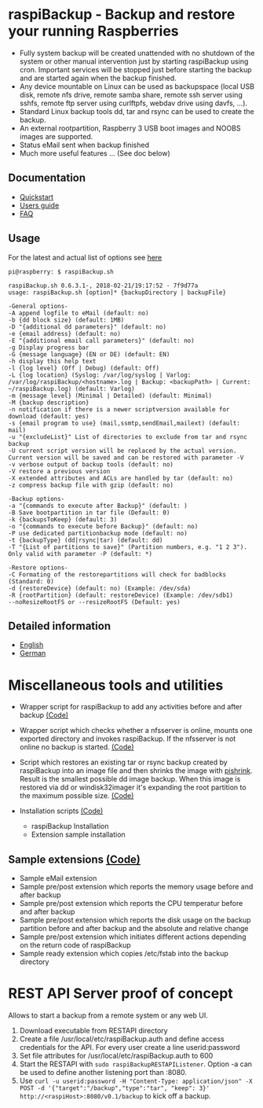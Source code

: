 # raspiBackup - Backup and restore your running Raspberries

* Fully system backup will be created unattended with no shutdown of the system or other manual intervention just by starting raspiBackup using cron. Important services will be stopped just before starting the backup and are started again when the backup finished.
* Any device mountable on Linux can be used as backupspace (local USB disk, remote nfs drive, remote samba share, remote ssh server using sshfs, remote ftp server using curlftpfs, webdav drive using davfs, ...).
* Standard Linux backup tools dd, tar and rsync can be used to create the backup.
* An external rootpartition, Raspberry 3 USB boot images and NOOBS images are supported.
* Status eMail sent when backup finished
* Much more useful features ... (See doc below)

## Documentation

* [Quickstart](https://www.linux-tips-and-tricks.de/en/quickstart-rbk)
* [Users guide](https://www.linux-tips-and-tricks.de/en/backup)
* [FAQ](https://www.linux-tips-and-tricks.de/en/faq)

## Usage

For the latest and actual list of options see [here](https://www.linux-tips-and-tricks.de/en/backup#parameters)

```
pi@raspberry: $ raspiBackup.sh

raspiBackup.sh 0.6.3.1-, 2018-02-21/19:17:52 - 7f9d77a
usage: raspiBackup.sh [option]* {backupDirectory | backupFile}

-General options-
-A append logfile to eMail (default: no)
-b {dd block size} (default: 1MB)
-D "{additional dd parameters}" (default: no)
-e {email address} (default: no)
-E "{additional email call parameters}" (default: no)
-g Display progress bar
-G {message language} (EN or DE) (default: EN)
-h display this help text
-l {log level} (Off | Debug) (default: Off)
-L {log location} (Syslog: /var/log/syslog | Varlog: /var/log/raspiBackup/<hostname>.log | Backup: <backupPath> | Current: ~/raspiBackup.log) (default: Varlog)
-m {message level} (Minimal | Detailed) (default: Minimal)
-M {backup description}
-n notification if there is a newer scriptversion available for download (default: yes)
-s {email program to use} (mail,ssmtp,sendEmail,mailext) (default: mail)
-u "{excludeList}" List of directories to exclude from tar and rsync backup
-U current script version will be replaced by the actual version. Current version will be saved and can be restored with parameter -V
-v verbose output of backup tools (default: no)
-V restore a previous version
-X extended attributes and ACLs are handled by tar (default: no)
-z compress backup file with gzip (default: no)

-Backup options-
-a "{commands to execute after Backup}" (default: )
-B Save bootpartition in tar file (Default: 0)
-k {backupsToKeep} (default: 3)
-o "{commands to execute before Backup}" (default: no)
-P use dedicated partitionbackup mode (default: no)
-t {backupType} (dd|rsync|tar) (default: dd)
-T "{List of partitions to save}" (Partition numbers, e.g. "1 2 3"). Only valid with parameter -P (default: *)

-Restore options-
-C Formating of the restorepartitions will check for badblocks (Standard: 0)
-d {restoreDevice} (default: no) (Example: /dev/sda)
-R {rootPartition} (default: restoreDevice) (Example: /dev/sdb1)
--noResizeRootFS or --resizeRootFS (Default: yes)
```

## Detailed information

 * [English](https://www.linux-tips-and-tricks.de/en/backup)
 * [German](https://www.linux-tips-and-tricks.de/de/raspibackup)

# Miscellaneous tools and utilities

* Wrapper script for raspiBackup to add any activities before and after backup [(Code)](https://github.com/framps/raspiBackup/blob/master/helper/raspiBackupWrapper.sh)

* Wrapper script which checks whether a nfsserver is online, mounts one exported directory and invokes raspiBackup. If the nfsserver is not online no backup is started. [(Code)](https://github.com/framps/raspiBackup/blob/master/helper/raspiBackupNfsWrapper.sh)

* Script which restores an existing tar or rsync backup created by raspiBackup into an image file and then shrinks the image with [pishrink](https://github.com/Drewsif/PiShrink). Result is the smallest possible dd image backup. When this image is restored via dd or windisk32imager it's expanding the root partition to the maximum possible size. [(Code)](https://github.com/framps/raspiBackup/blob/master/helper/raspiBackupRestore2Image.sh)

* Installation scripts [(Code)](https://github.com/framps/raspiBackup/tree/master/installation)
  * raspiBackup Installation
  * Extension sample installation

## Sample extensions [(Code)](https://github.com/framps/raspiBackup/tree/master/extensions)
* Sample eMail extension
* Sample pre/post extension which reports the memory usage before and after backup
* Sample pre/post extension which reports the CPU temperatur before and after backup
* Sample pre/post extension which reports the disk usage on the backup partition before and after backup and the absolute and relative change
* Sample pre/post extension which initiates different actions depending on the return code of raspiBackup
* Sample ready extension which copies /etc/fstab into the backup directory

# REST API Server proof of concept

Allows to start a backup from a remote system or any web UI.
1. Download executable from RESTAPI directory
2. Create a file /usr/local/etc/raspiBackup.auth and define access credentials for the API. For every user create a line userid:password
3. Set file attributes for /usr/local/etc/raspiBackup.auth to 600
4. Start the RESTAPI with ```sudo raspiBackupRESTAPIListener```. Option -a can be used to define another listening port than :8080.
5. Use ```curl -u userid:password -H "Content-Type: application/json" -X POST -d '{"target":"/backup","type":"tar", "keep": 3}' http://<raspiHost>:8080/v0.1/backup``` to kick off a backup.
